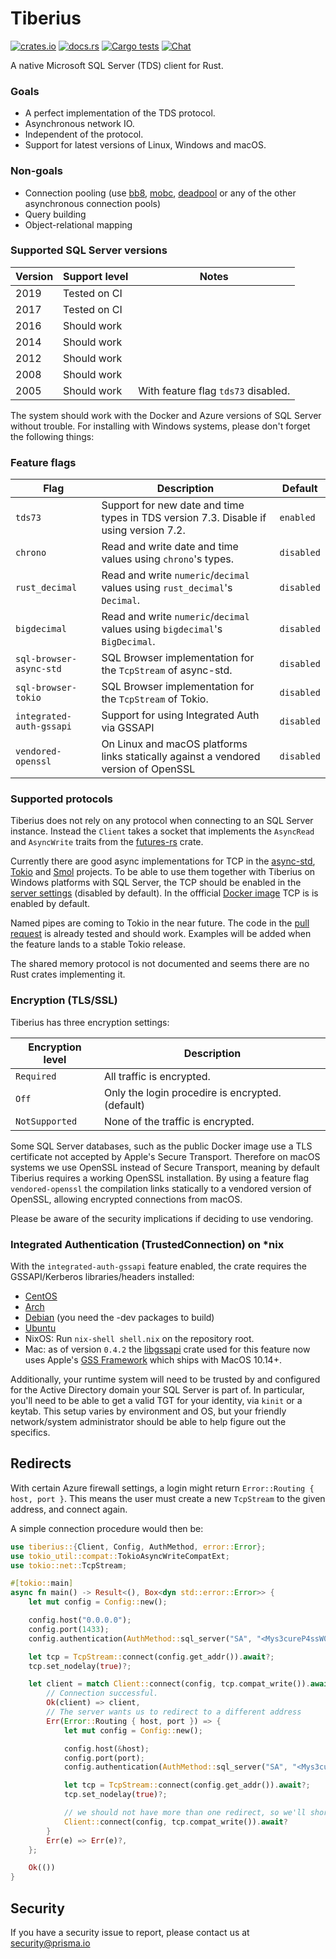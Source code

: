 # Tiberius
[![crates.io](https://meritbadge.herokuapp.com/tiberius)](https://crates.io/crates/tiberius)
[![docs.rs](https://docs.rs/tiberius/badge.svg)](https://docs.rs/tiberius)
[![Cargo tests](https://github.com/prisma/tiberius/actions/workflows/test.yml/badge.svg)](https://github.com/prisma/tiberius/actions/workflows/test.yml)
[![Chat](https://img.shields.io/discord/664092374359605268)](https://discord.gg/xX4xp9x)

A native Microsoft SQL Server (TDS) client for Rust.

### Goals

- A perfect implementation of the TDS protocol.
- Asynchronous network IO.
- Independent of the protocol.
- Support for latest versions of Linux, Windows and macOS.

### Non-goals

- Connection pooling (use [bb8](https://crates.io/crates/bb8), [mobc](https://crates.io/crates/mobc), [deadpool](https://crates.io/crates/deadpool) or any of the other asynchronous connection pools)
- Query building
- Object-relational mapping

### Supported SQL Server versions

| Version | Support level | Notes                               |
|---------|---------------|-------------------------------------|
|    2019 | Tested on CI  |                                     |
|    2017 | Tested on CI  |                                     |
|    2016 | Should work   |                                     |
|    2014 | Should work   |                                     |
|    2012 | Should work   |                                     |
|    2008 | Should work   |                                     |
|    2005 | Should work   | With feature flag `tds73` disabled. |

The system should work with the Docker and Azure versions of SQL Server without
trouble. For installing with Windows systems, please don't forget the following
things:

### Feature flags

| Flag                     | Description                                                                           | Default    |
|--------------------------|---------------------------------------------------------------------------------------|------------|
| `tds73`                  | Support for new date and time types in TDS version 7.3. Disable if using version 7.2. | `enabled`  |
| `chrono`                 | Read and write date and time values using `chrono`'s types.                           | `disabled` |
| `rust_decimal`           | Read and write `numeric`/`decimal` values using `rust_decimal`'s `Decimal`.           | `disabled` |
| `bigdecimal`             | Read and write `numeric`/`decimal` values using `bigdecimal`'s `BigDecimal`.          | `disabled` |
| `sql-browser-async-std`  | SQL Browser implementation for the `TcpStream` of async-std.                          | `disabled` |
| `sql-browser-tokio`      | SQL Browser implementation for the `TcpStream` of Tokio.                              | `disabled` |
| `integrated-auth-gssapi` | Support for using Integrated Auth via GSSAPI                                          | `disabled` |
| `vendored-openssl`       | On Linux and macOS platforms links statically against a vendored version of OpenSSL   | `disabled` |

### Supported protocols

Tiberius does not rely on any protocol when connecting to an SQL Server instance. Instead the `Client` takes a socket that implements the `AsyncRead` and `AsyncWrite` traits from the [futures-rs](https://crates.io/crates/futures) crate.

Currently there are good async implementations for TCP in the [async-std](https://crates.io/crates/async-std), [Tokio](https://crates.io/crates/tokio) and [Smol](https://crates.io/crates/smol) projects. To be able to use them together with Tiberius on Windows platforms with SQL Server, the TCP should be enabled in the [server settings](https://technet.microsoft.com/en-us/library/hh231672(v=sql.110).aspx) (disabled by default). In the offficial [Docker image](https://hub.docker.com/_/microsoft-mssql-server) TCP is is enabled by default.

Named pipes are coming to Tokio in the near future. The code in the [pull request](https://github.com/tokio-rs/tokio/pull/3388) is already tested and should work. Examples will be added when the feature lands to a stable Tokio release.

The shared memory protocol is not documented and seems there are no Rust crates implementing it.

### Encryption (TLS/SSL)

Tiberius has three encryption settings:

| Encryption level | Description                                      |
|------------------|--------------------------------------------------|
| `Required`       | All traffic is encrypted.                        |
| `Off`            | Only the login procedire is encrypted. (default) |
| `NotSupported`   | None of the traffic is encrypted.                |

Some SQL Server databases, such as the public Docker image use a TLS certificate not accepted by Apple's Secure Transport. Therefore on macOS systems we use OpenSSL instead of Secure Transport, meaning by default Tiberius requires a working OpenSSL installation. By using a feature flag `vendored-openssl` the compilation links statically to a vendored version of OpenSSL, allowing encrypted connections from macOS.

Please be aware of the security implications if deciding to use vendoring.

### Integrated Authentication (TrustedConnection) on \*nix

With the `integrated-auth-gssapi` feature enabled, the crate requires the GSSAPI/Kerberos libraries/headers installed:
  * [CentOS](https://pkgs.org/download/krb5-devel)
  * [Arch](https://www.archlinux.org/packages/core/x86_64/krb5/)
  * [Debian](https://tracker.debian.org/pkg/krb5) (you need the -dev packages to build)
  * [Ubuntu](https://packages.ubuntu.com/bionic-updates/libkrb5-dev)
  * NixOS: Run `nix-shell shell.nix` on the repository root.
  * Mac: as of version `0.4.2` the [libgssapi](https://crates.io/crates/libgssapi) crate used for this feature now uses Apple's [GSS Framework](https://developer.apple.com/documentation/gss?language=objc) which ships with MacOS 10.14+.

Additionally, your runtime system will need to be trusted by and configured for the Active Directory domain your SQL Server is part of. In particular, you'll need to be able to get a valid TGT for your identity, via `kinit` or a keytab. This setup varies by environment and OS, but your friendly network/system administrator should be able to help figure out the specifics.

## Redirects

With certain Azure firewall settings, a login might return `Error::Routing { host, port }`. This means the user must create a new `TcpStream` to the given address, and connect again.

A simple connection procedure would then be:

```rust
use tiberius::{Client, Config, AuthMethod, error::Error};
use tokio_util::compat::TokioAsyncWriteCompatExt;
use tokio::net::TcpStream;

#[tokio::main]
async fn main() -> Result<(), Box<dyn std::error::Error>> {
    let mut config = Config::new();

    config.host("0.0.0.0");
    config.port(1433);
    config.authentication(AuthMethod::sql_server("SA", "<Mys3cureP4ssW0rD>"));

    let tcp = TcpStream::connect(config.get_addr()).await?;
    tcp.set_nodelay(true)?;

    let client = match Client::connect(config, tcp.compat_write()).await {
        // Connection successful.
        Ok(client) => client,
        // The server wants us to redirect to a different address
        Err(Error::Routing { host, port }) => {
            let mut config = Config::new();

            config.host(&host);
            config.port(port);
            config.authentication(AuthMethod::sql_server("SA", "<Mys3cureP4ssW0rD>"));

            let tcp = TcpStream::connect(config.get_addr()).await?;
            tcp.set_nodelay(true)?;

            // we should not have more than one redirect, so we'll short-circuit here.
            Client::connect(config, tcp.compat_write()).await?
        }
        Err(e) => Err(e)?,
    };

    Ok(())
}
```

## Security

If you have a security issue to report, please contact us at [security@prisma.io](mailto:security@prisma.io?subject=[GitHub]%20Prisma%202%20Security%20Report%20Tiberius)
